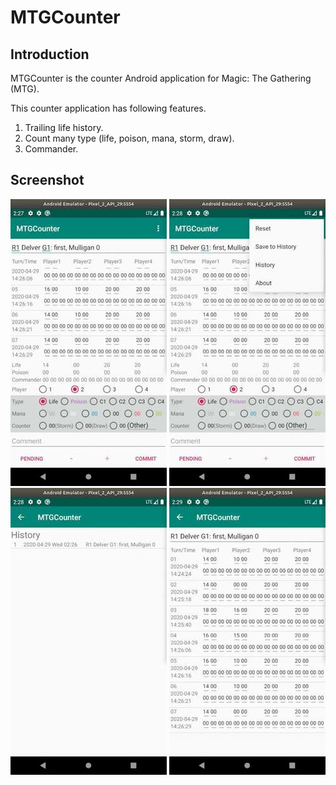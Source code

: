 # MTGCounter
## Introduction
MTGCounter is the counter Android application for Magic: The Gathering (MTG).

This counter application has following features.

1. Trailing life history.
2. Count many type (life, poison, mana, storm, draw).
3. Commander.

## Screenshot
![image1](image/v0.6.0/1.home.jpg)
![image2](image/v0.6.0/2.menu.jpg)
![image3](image/v0.6.0/3.history-list.jpg)
![image4](image/v0.6.0/4.history-item.jpg)
